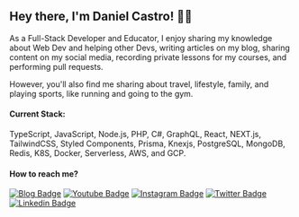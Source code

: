
## Hey there, I'm Daniel Castro! ✌🏼

As a Full-Stack Developer and Educator, I enjoy sharing my knowledge about Web Dev and helping other Devs, writing articles on my blog, sharing content on my social media, recording private lessons for my courses, and performing pull requests.

However, you'll also find me sharing about travel, lifestyle, family, and playing sports, like running and going to the gym.

#### Current Stack:
TypeScript, JavaScript, Node.js, PHP, C#, GraphQL, React, NEXT.js, TailwindCSS, Styled Components, Prisma, Knexjs, PostgreSQL, MongoDB, Redis, K8S, Docker, Serverless, AWS, and GCP.

#### How to reach me?

[![Blog Badge](https://img.shields.io/badge/Blog-danieldcs.com-black)](https://danieldcs.com/)
[![Youtube Badge](https://img.shields.io/badge/-Youtube-FF0000?style=flat-square&labelColor=FF0000&logo=youtube&logoColor=white&link=https://www.youtube.com/c/odanieldcs)](https://www.youtube.com/c/odanieldcs)
[![Instagram Badge](https://img.shields.io/badge/-odanieldcs-bf360c?style=flat-square&logo=Instagram&logoColor=white&link=https://www.instagram.com/odanieldcs)](https://www.instagram.com/odanieldcs/)
[![Twitter Badge](https://img.shields.io/badge/-Twitter-1ca0f1?style=flat-square&labelColor=1ca0f1&logo=twitter&logoColor=white&link=https://twitter.com/odanieldcs)](https://twitter.com/odanieldcs)
[![Linkedin Badge](https://img.shields.io/badge/-LinkedIn-blue?style=flat-square&logo=Linkedin&logoColor=white&link=https://www.linkedin.com/in/odanieldcs)](https://www.linkedin.com/in/odanieldcs)
